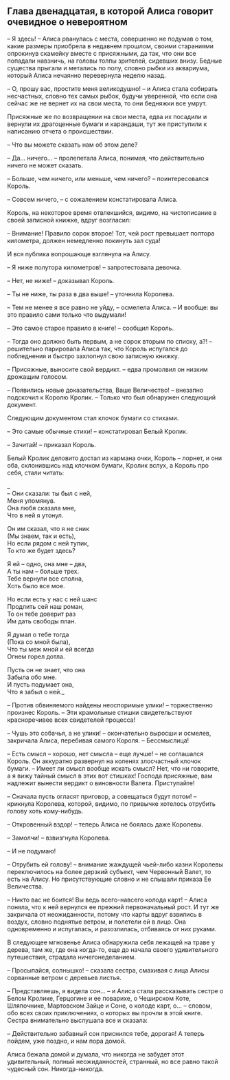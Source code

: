 ## Глава двенадцатая, в которой Алиса говорит очевидное о невероятном

– Я здесь! – Алиса рванулась с места, совершенно не подумав о том, какие размеры приобрела в недавнем прошлом, своими стараниями опрокинув скамейку вместе с присяжными, да так, что они все попадали навзничь, на головы толпы зрителей, сидевших внизу. Бедные существа прыгали и метались по полу, словно рыбки из аквариума, который Алиса нечаянно перевернула неделю назад.

– О, прошу вас, простите меня великодушно! – и Алиса стала собирать несчастных, словно тех самых рыбок, будучи уверенной, что если она сейчас же не вернет их на свои места, то они бедняжки все умрут.

Присяжные же по возвращении на свои места, едва их посадили и вернули их драгоценные бумаги и карандаши, тут же приступили к написанию отчета о происшествии.

– Что вы можете сказать нам об этом деле?

– Да... ничего... – пролепетала Алиса, понимая, что действительно ничего не может сказать.

– Больше, чем ничего, или меньше, чем ничего? – поинтересовался Король.

– Совсем ничего, – с сожалением констатировала Алиса.

Король, на некоторое время отвлекшийся, видимо, на чистописание в своей записной книжке, вдруг возгласил:

– Внимание! Правило сорок второе! Тот, чей рост превышает полтора километра, должен немедленно покинуть зал суда!

И вся публика вопрошающе взглянула на Алису.

– Я ниже полутора километров! – запротестовала девочка.

– Нет, не ниже! – доказывал Король.

– Ты не ниже, ты раза в два выше! – уточнила Королева.

– Тем не менее я все равно не уйду, – осмелела Алиса. – И вообще: вы это правило сами только что выдумали!

– Это самое старое правило в книге! – сообщил Король.

– Тогда оно должно быть первым, а не сорок вторым по списку, а?! – решительно парировала Алиса так, что Король испугался до побледнения и быстро захлопнул свою записную книжку.

– Присяжные, выносите свой вердикт. – едва промолвил он низким дрожащим голосом.

– Появились новые доказательства, Ваше Величество! – внезапно подскочил к Королю Кролик. – Только что был обнаружен следующий документ.

Следующим документом стал клочок бумаги со стихами.

– Это самые обычные стихи! – констатировал Белый Кролик.

– Зачитай! – приказал Король.

Белый Кролик деловито достал из кармана очки, Король – лорнет, и они оба, склонившись над клочком бумаги, Кролик вслух, а Король про себя, стали читать:

_  
– Они сказали: ты был с ней,  
Меня упомянув.  
Она любя сказала мне,  
Что в ней я утонул.

Он им сказал, что я не сник  
(Мы знаем, так и есть),  
Но если рядом с ней тупик,  
То кто же будет здесь?

Я ей – одно, она мне – два,  
А ты нам – больше трех.  
Тебе вернули все сполна,  
Хоть было все мое.

Но если есть у нас с ней шанс  
Продлить сей наш роман,  
То он тебе доверит раз  
Им дать свободы план.

Я думал о тебе тогда  
(Пока со мной была),  
Что ты меж мной и ей всегда  
Огнем горел дотла.

Пусть он не знает, что она  
Забыла обо мне.  
И пусть подумает она,  
Что я забыл о ней._

– Против обвиняемого найдены неоспоримые улики! – торжественно произнес Король. – Эти крамольные стишки свидетельствуют красноречивее всех свидетелей процесса!

– Чушь это собачья, а не улики! – окончательно выросши и осмелев, закричала Алиса, перебивая самого Короля. – Бессмыслица!

– Есть смысл – хорошо, нет смысла – еще лучше! – не соглашался Король. Он аккуратно развернул на коленях злосчастный клочок бумаги. – Имеет ли смысл вообще искать смысл? Нет, что ни говорите, а я вижу тайный смысл в этих вот стишках! Господа присяжные, вам надлежит вынести вердикт о виновности Валета. Приступайте!

– Сначала пусть огласят приговор, а совещаться будут потом! – крикнула Королева, которой, видимо, по привычке хотелось отрубить голову хоть кому-нибудь.

– Откровенный вздор! – теперь Алиса не боялась даже Королевы.

– Замолчи! – взвизгнула Королева.

– И не подумаю!

– Отрубить ей голову! – внимание жаждущей чьей-либо казни Королевы переключилось на более дерзкий субъект, чем Червонный Валет, то есть на Алису. Но присутствующие словно и не слышали приказа Ее Величества.

– Никто вас не боится! Вы ведь всего-навсего колода карт! – Алиса поняла, что к ней вернулся ее прежний первоначальный рост. И тут же закричала от неожиданности, потому что карты вдруг взвились в воздух, словно поднятые ветром, и полетели ей в лицо. Она одновременно и испугалась, и разозлилась, отбиваясь от них руками.

В следующее мгновенье Алиса обнаружила себя лежащей на траве у дерева, там же, где она когда-то, еще до начала своего удивительного путешествия, страдала ничегонеделанием.

– Просыпайся, солнышко! – сказала сестра, смахивая с лица Алисы сорванные ветром с деревьев листья.

– Представляешь, я видела сон... – и Алиса стала рассказывать сестре о Белом Кролике, Герцогине и ее поварихе, о Чеширском Коте, Шляпочнике, Мартовском Зайце и Соне, о колоде карт, о... – словом, обо всех своих приключениях, о которых вы прочли в этой книге. Сестра внимательно выслушала все и сказала:

– Действительно забавный сон приснился тебе, дорогая! А теперь пойдем, уже поздно, и нам пора домой.

Алиса бежала домой и думала, что никогда не забудет этот удивительный, полный неожиданностей, странный, но все равно такой чудесный сон. Никогда-никогда.